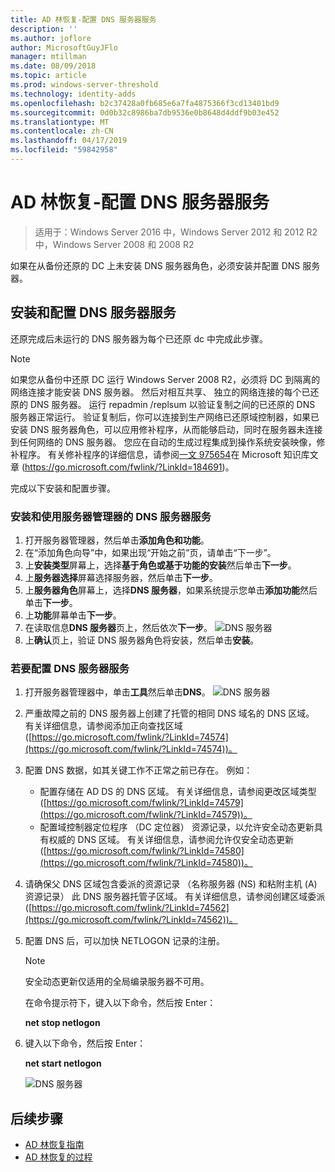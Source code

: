 ```yaml
---
title: AD 林恢复-配置 DNS 服务器服务
description: ''
ms.author: joflore
author: MicrosoftGuyJFlo
manager: mtillman
ms.date: 08/09/2018
ms.topic: article
ms.prod: windows-server-threshold
ms.technology: identity-adds
ms.openlocfilehash: b2c37428a0fb685e6a7fa4875366f3cd13401bd9
ms.sourcegitcommit: 0d0b32c8986ba7db9536e0b8648d4ddf9b03e452
ms.translationtype: MT
ms.contentlocale: zh-CN
ms.lasthandoff: 04/17/2019
ms.locfileid: "59842958"
---
```

# <a name="ad-forest-recovery---configuring-the-dns-server-service"></a>AD 林恢复-配置 DNS 服务器服务

>适用于：Windows Server 2016 中，Windows Server 2012 和 2012 R2 中，Windows Server 2008 和 2008 R2

如果在从备份还原的 DC 上未安装 DNS 服务器角色，必须安装并配置 DNS 服务器。 

## <a name="install-and-configure-the-dns-server-service"></a>安装和配置 DNS 服务器服务

还原完成后未运行的 DNS 服务器为每个已还原 dc 中完成此步骤。 

> [!NOTE]
> 如果您从备份中还原 DC 运行 Windows Server 2008 R2，必须将 DC 到隔离的网络连接才能安装 DNS 服务器。 然后对相互共享、 独立的网络连接的每个已还原的 DNS 服务器。 运行 repadmin /replsum 以验证复制之间的已还原的 DNS 服务器正常运行。 验证复制后，你可以连接到生产网络已还原域控制器，如果已安装 DNS 服务器角色，可以应用修补程序，从而能够启动，同时在服务器未连接到任何网络的 DNS 服务器。 您应在自动的生成过程集成到操作系统安装映像，修补程序。 有关修补程序的详细信息，请参阅[一文 975654](https://go.microsoft.com/fwlink/?LinkId=184691)在 Microsoft 知识库文章 (https://go.microsoft.com/fwlink/?LinkId=184691)。 

完成以下安装和配置步骤。

### <a name="to-install-and-the-dns-server-service-using-server-manager"></a>安装和使用服务器管理器的 DNS 服务器服务  

1. 打开服务器管理器，然后单击**添加角色和功能**。 
2. 在“添加角色向导”中，如果出现“开始之前”页，请单击“下一步”。 
3. 上**安装类型**屏幕上，选择**基于角色或基于功能的安装**然后单击**下一步**。
4. 上**服务器选择**屏幕选择服务器，然后单击**下一步**。
5. 上**服务器角色**屏幕上，选择**DNS 服务器**，如果系统提示您单击**添加功能**然后单击**下一步**。
6. 上**功能**屏幕单击**下一步**。
7. 在读取信息**DNS 服务器**页上，然后依次**下一步**。
   ![DNS 服务器](media/AD-Forest-Recovery-Configure-DNS/dns1.png)  
8. 上**确认**页上，验证 DNS 服务器角色将安装，然后单击**安装**。 

### <a name="to-configure-the-dns-server-service"></a>若要配置 DNS 服务器服务

1. 打开服务器管理器中，单击**工具**然后单击**DNS**。
   ![DNS 服务器](media/AD-Forest-Recovery-Configure-DNS/dns2.png)
2. 严重故障之前的 DNS 服务器上创建了托管的相同 DNS 域名的 DNS 区域。 有关详细信息，请参阅添加正向查找区域 ([https://go.microsoft.com/fwlink/?LinkId=74574](https://go.microsoft.com/fwlink/?LinkId=74574))。
3. 配置 DNS 数据，如其关键工作不正常之前已存在。 例如：  

   - 配置存储在 AD DS 的 DNS 区域。 有关详细信息，请参阅更改区域类型 ([https://go.microsoft.com/fwlink/?LinkId=74579](https://go.microsoft.com/fwlink/?LinkId=74579))。
   - 配置域控制器定位程序 （DC 定位器） 资源记录，以允许安全动态更新具有权威的 DNS 区域。 有关详细信息，请参阅允许仅安全动态更新 ([https://go.microsoft.com/fwlink/?LinkId=74580](https://go.microsoft.com/fwlink/?LinkId=74580))。

4. 请确保父 DNS 区域包含委派的资源记录 （名称服务器 (NS) 和粘附主机 (A) 资源记录） 此 DNS 服务器托管子区域。 有关详细信息，请参阅创建区域委派 ([https://go.microsoft.com/fwlink/?LinkId=74562](https://go.microsoft.com/fwlink/?LinkId=74562))。
5. 配置 DNS 后，可以加快 NETLOGON 记录的注册。

   > [!NOTE]
   > 安全动态更新仅适用的全局编录服务器不可用。 

   在命令提示符下，键入以下命令，然后按 Enter：  

   **net stop netlogon**  

6. 键入以下命令，然后按 Enter：  

   **net start netlogon**  

   ![DNS 服务器](media/AD-Forest-Recovery-Configure-DNS/dns3.png)  

## <a name="next-steps"></a>后续步骤

- [AD 林恢复指南](AD-Forest-Recovery-Guide.md)
- [AD 林恢复的过程](AD-Forest-Recovery-Procedures.md)
